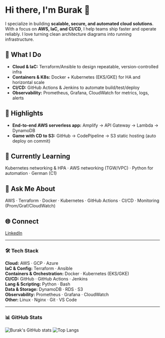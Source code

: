 # Hi there, I'm Burak 👋

I specialize in building **scalable, secure, and automated cloud solutions**. With a focus on **AWS, IaC, and CI/CD**, I help teams ship faster and operate reliably. I love turning clean architecture diagrams into running infrastructure.

## 🔹 What I Do
- **Cloud & IaC:** Terraform/Ansible to design repeatable, version-controlled infra
- **Containers & K8s:** Docker + Kubernetes (EKS/GKE) for HA and horizontal scale
- **CI/CD:** GitHub Actions & Jenkins to automate build/test/deploy
- **Observability:** Prometheus, Grafana, CloudWatch for metrics, logs, alerts

## 🚀 Highlights
- **End-to-end AWS serverless app:** Amplify → API Gateway → Lambda → DynamoDB  
- **Game with CD to S3:** GitHub → CodePipeline → S3 static hosting (auto deploy on commit)

## 🧠 Currently Learning
Kubernetes networking & HPA · AWS networking (TGW/VPC) · Python for automation · German (C1)

## 💬 Ask Me About
AWS · Terraform · Docker · Kubernetes · GitHub Actions · CI/CD · Monitoring (Prom/Graf/CloudWatch)

## 🌐 Connect
[LinkedIn](https://www.linkedin.com/in/buraksefil)

---

### 🛠 Tech Stack
**Cloud:** AWS · GCP · Azure  
**IaC & Config:** Terraform · Ansible  
**Containers & Orchestration:** Docker · Kubernetes (EKS/GKE)  
**CI/CD:** GitHub · GitHub Actions · Jenkins  
**Lang & Scripting:** Python · Bash  
**Data & Storage:** DynamoDB · RDS · S3  
**Observability:** Prometheus · Grafana · CloudWatch  
**Other:** Linux · Nginx · Git · VS Code 

---

### 📊 GitHub Stats
![Burak's GitHub stats](https://github-readme-stats.vercel.app/api?username=buraksefil&show_icons=true)
![Top Langs](https://github-readme-stats.vercel.app/api/top-langs/?username=buraksefil&layout=compact)

